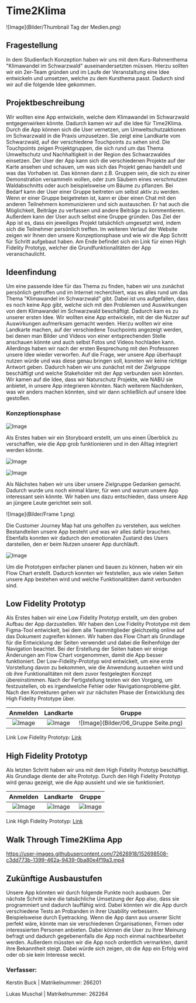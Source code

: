 # Time2Klima

![Image](Bilder/Thumbnail Tag der Medien.png)

## Fragestellung
In dem Studienfach Konzeption haben wir uns mit dem Kurs-Rahmenthema "Klimawandel im Schwarzwald" auseinandersetzten müssen. Hierzu sollten wir ein 2er-Team gründen und im Laufe der Veranstaltung eine Idee entwickeln und umsetzen, welche zu dem Kursthema passt. Dadurch sind wir auf die folgende Idee gekommen.


## Projektbeschreibung

Wir wollten eine App entwickeln, welche dem Klimawandel im Schwarzwald entgegenwirken könnte. Dadurch kamen wir auf die Idee für Time2Klima. Durch die App können sich die User vernetzen, um Umweltschutzaktionen im Schwarzwald in die Praxis umzusetzen. Sie zeigt eine Landkarte vom Schwarzwald, auf der verschiedene Touchpoints zu sehen sind. Die Touchpoints zeigen Projektgruppen, die sich rund um das Thema Umweltschutz und Nachhaltigkeit in der Region des Schwarzwaldes einsetzen. Der User der App kann sich die verschiedenen Projekte auf der Karte ansehen und schauen, um was sich das Projekt genau handelt und was das Vorhaben ist. Das können dann z.B. Gruppen sein, die sich zu einer Demonstration versammeln wollen, oder zum Säubern eines verschmutzen Waldabschnitts oder auch beispielsweise um Bäume zu pflanzen. Bei Bedarf kann der User einer Gruppe beitreten um selbst aktiv zu werden. Wenn er einer Gruppe beigetreten ist, kann er über einen Chat mit den anderen Teilnehmern kommunizieren und sich austauschen. Er hat auch die Möglichkeit, Beiträge zu verfassen und andere Beiträge zu kommentieren. Außerdem kann der User auch selbst eine Gruppe gründen. Das Ziel der App ist es, dass ein jeweiliges Projekt tatsächlich umgesetzt wird, indem sich die Teilnehmer persönlich treffen. Im weiteren Verlauf der Website zeigen wir Ihnen den unsere Konzeptionsphase und wie wir die App Schritt für Schritt aufgebaut haben. Am Ende befindet sich ein Link für einen High Fidelity Prototyp, welcher die Grundfunktionalitäten der App veranschaulicht.

## Ideenfindung
Um eine passende Idee für das Thema zu finden, haben wir uns zunächst persönlich getroffen und im Internet recherchiert, was es alles rund um das Thema "Klimawandel im Schwarzwald" gibt. Dabei ist uns aufgefallen, dass es noch keine App gibt, welche sich mit den Problemen und Auswirkungen von dem Klimawandel im Schwarzwald beschäftigt. Dadurch kam es zu unserer ersten Idee. Wir wollten eine App entwickeln, mit der die Nutzer auf Auswirkungen aufmerksam gemacht werden. Hierzu wollten wir eine Landkarte machen, auf der verschiedene Touchpoints angezeigt werden, bei denen man Bilder und Videos von einer entsprechenden Stelle anschauen könnte und auch selbst Fotos und Videos hochladen kann. Allerdings haben wir nach der ersten Besprechung mit den Professoren unsere Idee wieder verworfen. Auf die Frage, wer unsere App überhaupt nutzen würde und was diese genau bringen soll, konnten wir keine richtige Antwort geben. Dadurch haben wir uns zunächst mit der Zielgruppe beschäftigt und welche Stakeholder mit der App verbunden sein könnten. Wir kamen auf die Idee, dass wir Naturschutz Projekte, wie NABU sie anbietet, in unsere App integrieren könnten. Nach weiterem Nachdenken, was wir anders machen könnten, sind wir dann schließlich auf unsere Idee gestoßen.


### Konzeptionsphase

![Image](Bilder/Storyboard.png)

Als Erstes haben wir ein Storyboard erstellt, um uns einen Überblick zu verschaffen, wie die App grob funktionieren und in den Alltag integriert werden könnte.


![Image](Bilder/Personas_1b.png)


![Image](Bilder/Personas_2b.png)


Als Nächstes haben wir uns über unsere Zielgruppe Gedanken gemacht. Dadurch wurde uns noch einmal klarer, für wen und warum unsere App interessant sein könnte. Wir haben uns dazu entschieden, dass unsere App an jüngere Leute gerichtet sein soll. 

![Image](Bilder/Frame 1.png)

Die Customer Journey Map hat uns geholfen zu verstehen, aus welchen Bestandteilen unsere App besteht und was wir alles dafür brauchen. Ebenfalls konnten wir dadurch den emotionalen Zustand des Users darstellen, den er beim Nutzen unserer App durchläuft.

![Image](Bilder/Flow_Chart.png)

Um die Prototypen einfacher planen und bauen zu können, haben wir ein Flow Chart erstellt. Dadurch konnten wir feststellen, aus wie vielen Seiten unsere App bestehen wird und welche Funktionalitäten damit verbunden sind.

## Low Fidelity Prototyp

Als Erstes haben wir eine Low Fidelity Prototyp erstellt, um den groben Aufbau der App darzustellen.
Wir haben den Low Fidelity Prototype mit dem Figma-Tool entwickelt, bei dem alle Teammitglieder gleichzeitig online auf das Dokument zugreifen können. Wir haben das Flow Chart als Grundlage für die Entwicklung der Seiten verwendet und dabei die Reihenfolge der Navigation beachtet. Bei der Erstellung der Seiten haben wir einige Änderungen am Flow Chart vorgenommen, damit die App besser funktioniert.
Der Low-Fidelity-Prototyp wird entwickelt, um eine erste Vorstellung davon zu bekommen, wie die Anwendung aussehen wird und ob ihre Funktionalitäten mit dem zuvor festgelegten Konzept übereinstimmen. Nach der Fertigstellung testen wir den Vorgang, um festzustellen, ob es irgendwelche Fehler oder Navigationsprobleme gibt. Nach den Korrekturen gehen wir zur nächsten Phase der Entwicklung des High Fidelity Prototype über.


Anmelden                                       |  Landkarte                         | Gruppe
:---------------------------------------------:|:----------------------------------:|:-------------------------------------:
![Image](Bilder/01_Anmelden_Registrieren.png)  |  ![Image](Bilder/03_Landkarte.png) | ![Image](Bilder/06_Gruppe Seite.png)


Link Low Fidelity Prototyp: [Link](https://www.figma.com/proto/c7HcMhPISbGhoCWDnq5o2c/Konzeption-Phase?node-id=126%3A1963&scaling=min-zoom&page-id=126%3A3&starting-point-node-id=126%3A1963)



## High Fidelity Prototyp

Als letzten Schritt haben wir uns mit dem High Fidelity Prototyp beschäftigt. Als Grundlage diente der alte Prototyp. Durch den High Fidelity Prototyp wird genau gezeigt, wie die App aussieht und wie sie funktioniert.


Anmelden                       |  Landkarte                      | Gruppe
:-----------------------------:|:-------------------------------:|:----------------------------:
![Image](Bilder/Anmelden.png)  |  ![Image](Bilder/Landkarte.png) | ![Image](Bilder/Gruppe.png)


Link High Fidelity Prototyp: [Link](https://www.figma.com/proto/c7HcMhPISbGhoCWDnq5o2c/Konzeption-Phase?node-id=275%3A4900&scaling=min-zoom&page-id=126%3A4&starting-point-node-id=275%3A4900)


## Walk Through Time2Klima App


https://user-images.githubusercontent.com/72626918/152698508-c3dd773b-1399-462a-9439-0ba80e4f19a3.mp4



## Zukünftige Ausbaustufen

Unsere App könnten wir durch folgende Punkte noch ausbauen. Der nächste Schritt wäre die tatsächliche Umsetzung der App also, dass sie programmiert und dadurch lauffähig wird. Dabei könnten wir die App durch verschiedene Tests an Probanden in ihrer Usability verbessern. Beispielsweise durch Eyetracking. Wenn die App dann aus unserer Sicht perfekt wäre, könnte man sie verschiedenen Organisationen, Firmen oder interessierten Personen anbieten. Dabei können die User zu Ihrer Meinung befragt und dadurch gegebenenfalls die App noch einmal nachbearbeitet werden. Außerdem müssten wir die App noch ordentlich vermarkten, damit ihre Bekanntheit steigt. Dabei würde sich zeigen, ob die App ein Erfolg wird oder ob sie kein Interesse weckt.

### Verfasser:

Kerstin Buck | Matrikelnummer: 266201

Lukas Muschal | Matrikelnummer: 262264
